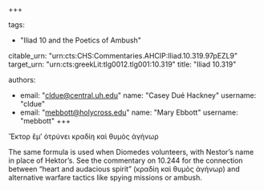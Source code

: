 +++

tags:
- "Iliad 10 and the Poetics of Ambush"

citable_urn: "urn:cts:CHS:Commentaries.AHCIP:Iliad.10.319.97pEZL9"
target_urn: "urn:cts:greekLit:tlg0012.tlg001:10.319"
title: "Iliad 10.319"

authors:
- email: "cldue@central.uh.edu"
  name: "Casey Dué Hackney"
  username: "cldue"
- email: "mebbott@holycross.edu"
  name: "Mary Ebbott"
  username: "mebbott"
+++

<p>Ἕκτορ ἒμ’ ὀτρύνει κραδίη καὶ θυμὸς ἀγήνωρ </p><p>The same formula is used when Diomedes volunteers, with Nestor’s name in place of Hektor’s. See the commentary on 10.244 for the connection between “heart and audacious spirit” (κραδίη καὶ θυμὸς ἀγήνωρ) and alternative warfare tactics like spying missions or ambush.  </p>